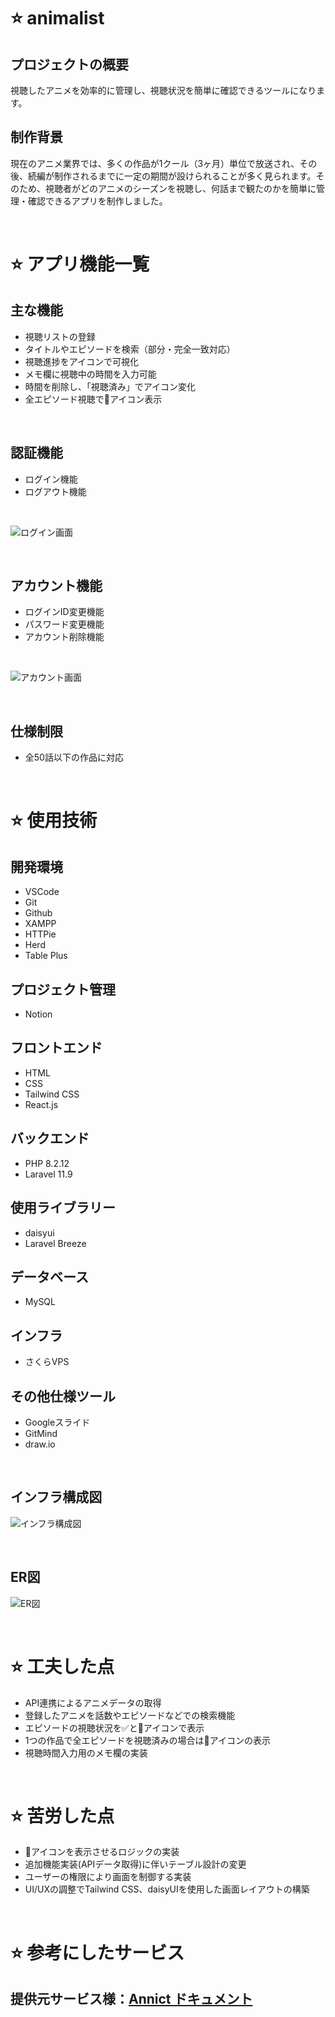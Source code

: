 # ⭐ animalist
## プロジェクトの概要
視聴したアニメを効率的に管理し、視聴状況を簡単に確認できるツールになります。

## 制作背景
現在のアニメ業界では、多くの作品が1クール（3ヶ月）単位で放送され、その後、続編が制作されるまでに一定の期間が設けられることが多く見られます。そのため、視聴者がどのアニメのシーズンを視聴し、何話まで観たのかを簡単に管理・確認できるアプリを制作しました。

<br>

# ⭐ アプリ機能一覧
## 主な機能
- 視聴リストの登録
- タイトルやエピソードを検索（部分・完全一致対応）
- 視聴進捗をアイコンで可視化
- メモ欄に視聴中の時間を入力可能
- 時間を削除し、「視聴済み」でアイコン変化
- 全エピソード視聴で👑アイコン表示

<br>

## 認証機能
- ログイン機能
- ログアウト機能
<br>

![ログイン画面](assets/ログイン画面.png "ログイン画面")

<br>

## アカウント機能
- ログインID変更機能
- パスワード変更機能
- アカウント削除機能
<br>

![アカウント画面](assets/アカウント画面.png "アカウント画面")

<br>

## 仕様制限
- 全50話以下の作品に対応

<br>

# ⭐ 使用技術
## 開発環境
- VSCode
- Git
- Github
- XAMPP
- HTTPie
- Herd
- Table Plus

## プロジェクト管理
- Notion

## フロントエンド
- HTML
- CSS
- Tailwind CSS
- React.js

## バックエンド
- PHP 8.2.12
- Laravel 11.9

## 使用ライブラリー
- daisyui
- Laravel Breeze

## データベース
- MySQL

## インフラ
- さくらVPS

## その他仕様ツール
- Googleスライド
- GitMind
- draw.io

<br>

## インフラ構成図
![インフラ構成図](assets/インフラ構成図.png "インフラ構成図")

<br>

## ER図
![ER図](assets/ER図.png "ER図")

<br>

# ⭐ 工夫した点
- API連携によるアニメデータの取得
- 登録したアニメを話数やエピソードなどでの検索機能
- エピソードの視聴状況を✅と👀アイコンで表示
- 1つの作品で全エピソードを視聴済みの場合は👑アイコンの表示
- 視聴時間入力用のメモ欄の実装

<br>

# ⭐ 苦労した点
- 👑アイコンを表示させるロジックの実装
- 追加機能実装(APIデータ取得)に伴いテーブル設計の変更
- ユーザーの権限により画面を制御する実装
- UI/UXの調整でTailwind CSS、daisyUIを使用した画面レイアウトの構築

<br>

# ⭐ 参考にしたサービス
## 提供元サービス様：[Annict ドキュメント](https://developers.annict.com/docs)